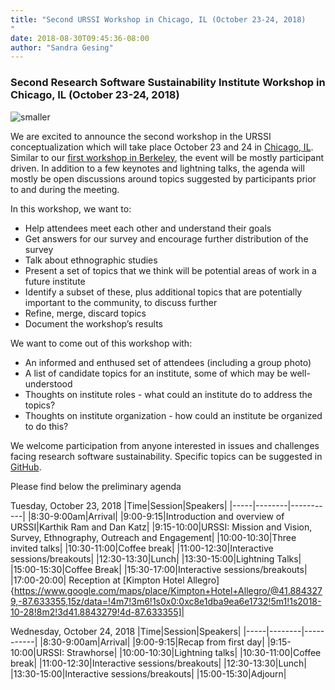 ```yaml
---
title: "Second URSSI Workshop in Chicago, IL (October 23-24, 2018)
"
date: 2018-08-30T09:45:36-08:00
author: "Sandra Gesing"
---
```


### Second Research Software Sustainability Institute Workshop in Chicago, IL (October 23-24, 2018)

![smaller](https://i.imgur.com/XxItviv.jpg)

We are excited to announce the second workshop in the URSSI conceptualization which will take place October 23 and 24 in [Chicago, IL](https://illinicenter.illinois.edu/). 
Similar to our [first workshop in Berkeley](http://urssi.us/workshops/berkeley/), the event will be mostly participant driven. In addition to a few keynotes and 
lightning talks, the agenda will mostly be open discussions around topics suggested by participants prior to and during the meeting. 

In this workshop, we want to:

- Help attendees meet each other and understand their goals
- Get answers for our survey and encourage further distribution of the survey
- Talk about ethnographic studies
- Present a set of topics that we think will be potential areas of work in a future institute
- Identify a subset of these, plus additional topics that are potentially important to the community, to discuss further
- Refine, merge, discard topics
- Document the workshop’s results

We want to come out of this workshop with:

- An informed and enthused set of attendees (including a group photo)
- A list of candidate topics for an institute, some of which may be well-understood
- Thoughts on institute roles - what could an institute do to address the topics?
- Thoughts on institute organization - how could an institute be organized to do this?

We welcome participation from anyone interested in issues and challenges facing research software sustainability. Specific topics can be suggested in [GitHub](https://github.com/si2-urssi/chicago_workshop/issues). 

Please find below the preliminary agenda

Tuesday, October 23, 2018
|Time|Session|Speakers|
|-----|--------|-----------|
|8:30-9:00am|Arrival|
|9:00-9:15|Introduction and overview of URSSI|Karthik Ram and Dan Katz|
|9:15-10:00|URSSI: Mission and Vision, Survey, Ethnography, Outreach and Engagement|
|10:00-10:30|Three invited talks|
|10:30-11:00|Coffee break|
|11:00-12:30|Interactive sessions/breakouts|
|12:30-13:30|Lunch|
|13:30-15:00|Lightning Talks|
|15:00-15:30|Coffee Break|
|15:30-17:00|Interactive sessions/breakouts|
|17:00-20:00| Reception at [Kimpton Hotel Allegro]{https://www.google.com/maps/place/Kimpton+Hotel+Allegro/@41.8843279,-87.633355,15z/data=!4m7!3m6!1s0x0:0xc8e1dba9ea6e1732!5m1!1s2018-10-28!8m2!3d41.8843279!4d-87.633355]|



Wednesday, October 24, 2018
|Time|Session|Speakers|
|-----|--------|-----------|
|8:30-9:00am|Arrival|
|9:00-9:15|Recap from first day|
|9:15-10:00|URSSI: Strawhorse|
|10:00-10:30|Lightning talks|
|10:30-11:00|Coffee break|
|11:00-12:30|Interactive sessions/breakouts|
|12:30-13:30|Lunch|
|13:30-15:00|Interactive sessions/breakouts|
|15:00-15:30|Adjourn|


